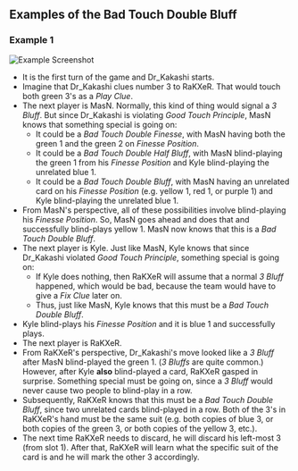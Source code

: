 ## Examples of the Bad Touch Double Bluff

### Example 1

![Example Screenshot](https://raw.githubusercontent.com/Zamiell/hanabi-conventions/master/img/examples/bad_touch_double_bluff.png)

* It is the first turn of the game and Dr_Kakashi starts.
* Imagine that Dr_Kakashi clues number 3 to RaKXeR. That would touch both green 3's as a *Play Clue*.
* The next player is MasN. Normally, this kind of thing would signal a *3 Bluff*. But since Dr_Kakashi is violating *Good Touch Principle*, MasN knows that something special is going on:
  * It could be a *Bad Touch Double Finesse*, with MasN having both the green 1 and the green 2 on *Finesse Position*.
  * It could be a *Bad Touch Double Half Bluff*, with MasN blind-playing the green 1 from his *Finesse Position* and Kyle blind-playing the unrelated blue 1.
  * It could be a *Bad Touch Double Bluff*, with MasN having an unrelated card on his *Finesse Position* (e.g. yellow 1, red 1, or purple 1) and Kyle blind-playing the unrelated blue 1.
* From MasN's perspective, all of these possibilities involve blind-playing his *Finesse Position*. So, MasN goes ahead and does that and successfully blind-plays yellow 1. MasN now knows that this is a *Bad Touch Double Bluff*.
* The next player is Kyle. Just like MasN, Kyle knows that since Dr_Kakashi violated *Good Touch Principle*, something special is going on:
  * If Kyle does nothing, then RaKXeR will assume that a normal *3 Bluff* happened, which would be bad, because the team would have to give a *Fix Clue* later on.
  * Thus, just like MasN, Kyle knows that this must be a *Bad Touch Double Bluff*.
* Kyle blind-plays his *Finesse Position* and it is blue 1 and successfully plays.
* The next player is RaKXeR.
* From RaKXeR's perspective, Dr_Kakashi's move looked like a *3 Bluff* after MasN blind-played the green 1. (*3 Bluffs* are quite common.) However, after Kyle **also** blind-played a card, RaKXeR gasped in surprise. Something special must be going on, since a *3 Bluff* would never cause two people to blind-play in a row.
* Subsequently, RaKXeR knows that this must be a *Bad Touch Double Bluff*, since two unrelated cards blind-played in a row. Both of the 3's in RaKXeR's hand must be the same suit (e.g. both copies of blue 3, or both copies of the green 3, or both copies of the yellow 3, etc.).
* The next time RaKXeR needs to discard, he will discard his left-most 3 (from slot 1). After that, RaKXeR will learn what the specific suit of the card is and he will mark the other 3 accordingly.
